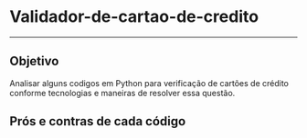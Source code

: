 # Validador-de-cartao-de-credito
---


## Objetivo

Analisar alguns codigos em Python para verificação de cartões de crédito conforme tecnologias e maneiras de resolver essa questão.

## Prós e contras de cada código
